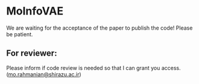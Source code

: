 # MoInfoVAE
We are waiting for the acceptance of the paper to publish the code! Please be patient.

## For reviewer:
Please inform if code review is needed so that I can grant you access. (mo.rahmanian@shirazu.ac.ir)
